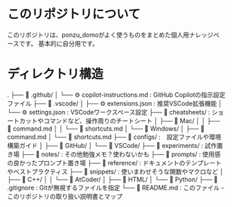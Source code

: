 # このリポジトリについて
このリポジトリは、ponzu_domoがよく使うものをまとめた個人用ナレッジベースです。
基本的に自分用です。

# ディレクトリ構造
.
├── 📂 .github/
│   └── ⚙️ copilot-instructions.md : GitHub Copilotの指示設定ファイル
├── 📂 .vscode/
│   ├── ⚙️ extensions.json : 推奨VSCode拡張機能
│   └── ⚙️ settings.json : VSCodeワークスペース設定
├── 📂 cheatsheets/ : ショートカットやコマンドなど、操作周りのチートシート
│   ├── 📂 Mac/
│   │   ├── 📝 command.md
│   │   └── 📝 shortcuts.md
│   └── 📂 Windows/
│       ├── 📝 command.md
│       └── 📝 shortcuts.md
├── 📂 configs/ :　設定ファイルや環境構築ガイド
│   ├── 📂 GitHub/
│   └── 📂 VSCode/
├── 📂 experiments/ : 試作置き場
├── 📂 notes/ : その他勉強メモ？使わないかも
├── 📂 prompts/ : 使用感の良かったプロンプト置き場
├── 📂 reference/ : ドキュメントのテンプレートやベストプラクティス
├── 📂 snippets/ : 使いまわせそうな関数やマクロなど
│   ├── 📂 C++/
│   │   └── 📂 AtCoder/
│   ├── 📂 HTML/
│   └── 📂 Python/
├── 📄 .gitignore : Gitが無視するファイルを指定
└── 📕 README.md : このファイル - このリポジトリの取り扱い説明書とマップ
